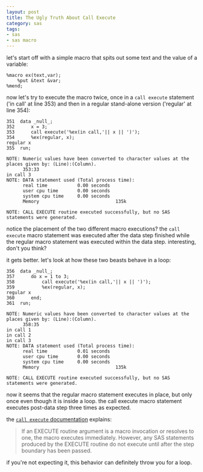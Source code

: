 ```yaml
---
layout: post
title: The Ugly Truth About Call Execute
category: sas
tags:
- sas
- sas macro
---
```


let's start off with a simple macro that spits out some text and the value of a variable:

    %macro ex(text,var);
        %put &text &var;
    %mend;

<!--more-->

now let's try to execute the macro twice, once in a `call execute` statement ('in call' at line 353) and then in a regular stand-alone version ('regular' at line 354):

    351  data _null_;
    352      x = 3;
    353      call execute('%ex(in call,'|| x || ')');
    354      %ex(regular, x);
    regular x
    355  run;

    NOTE: Numeric values have been converted to character values at the places given by: (Line):(Column).
          353:33
    in call 3
    NOTE: DATA statement used (Total process time):
          real time           0.00 seconds
          user cpu time       0.00 seconds
          system cpu time     0.00 seconds
          Memory                            135k

    NOTE: CALL EXECUTE routine executed successfully, but no SAS statements were generated.

notice the placement of the two different macro executions? the `call execute` macro statement was executed after the data step finished while the regular macro statement was executed within the data step. interesting, don't you think?

it gets better. let's look at how these two beasts behave in a loop:

    356  data _null_;
    357      do x = 1 to 3;
    358          call execute('%ex(in call,'|| x || ')');
    359          %ex(regular, x);
    regular x
    360      end;
    361  run;

    NOTE: Numeric values have been converted to character values at the places given by: (Line):(Column).
          358:35
    in call 1
    in call 2
    in call 3
    NOTE: DATA statement used (Total process time):
          real time           0.01 seconds
          user cpu time       0.00 seconds
          system cpu time     0.00 seconds
          Memory                            135k

	NOTE: CALL EXECUTE routine executed successfully, but no SAS statements were generated.

now it seems that the regular macro statement executes in place, but only once even though it is inside a loop. the call execute macro statement executes post-data step three times as expected.

the [`call execute` documentation](http://support.sas.com/91doc/getDoc/mcrolref.hlp/a000543697.htm#a000543698) explains:

> If an EXECUTE routine argument is a macro invocation or resolves to one, the macro executes immediately. However, any SAS statements produced by the EXECUTE routine do not execute until after the step boundary has been passed.

if you're not expecting it, this behavior can definitely throw you for a loop.

